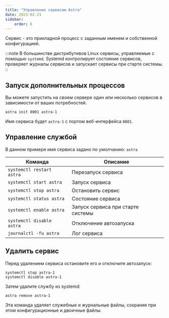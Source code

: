 ```yaml
---
title: "Управление сервисом Astra"
date: 2023-02-21
sidebar:
    order: 6
---
```


Сервис - это прикладной процесс с заданным именем и собственной конфигурацией.

:::note В большинстве дистрибутивов Linux сервисы, управляемые с помощью `systemd`. Systemd контролирует состояние сервисов, проверяет журналы сервисов и запускает сервисы при старте системы. ::

## Запуск дополнительных процессов[](/ru/astra/getting-started/first-steps/manage-service#launch-additional-services)

Вы можете запустить на своем сервере один или несколько сервисов в зависимости от ваших потребностей.

```
astra init 8001 astra-1
```

Имя сервиса будет `astra-1` с портом веб-интерфейса `8001`.

## Управление службой[](/ru/astra/getting-started/first-steps/manage-service#service-management)

В данном примере имя сервиса задано по умолчанию: `astra`

| Команда | Описание |
| --- | --- |
| `systemctl restart astra` | Перезапуск сервиса |
| `systemctl start astra` | Запуск сервиса |
| `systemctl stop astra` | Остановить сервис |
| `systemctl status astra` | Состояние сервиса |
| `systemctl enable astra` | Запуск сервиса при старте системы |
| `systemctl disable astra` | Отключение автозапуска |
| `journalctl -fu astra` | Лог сервиса |

## Удалить сервис[](/ru/astra/getting-started/first-steps/manage-service#remove-service)

Перед удалением сервиса остановите его и отключите автозапуск:

```
systemctl stop astra-1
systemctl disable astra-1
```

Затем удалите службу из systemd:

```
astra remove astra-1
```

Эта команда удаляет служебные и журнальные файлы, сохраняя при этом конфигурационные и двоичные файлы.
